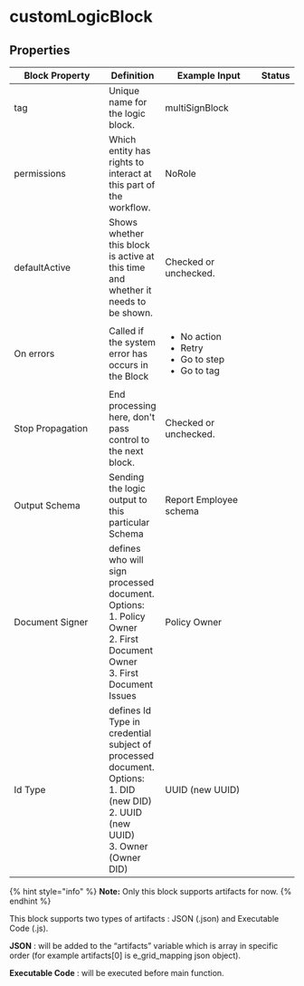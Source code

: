 # customLogicBlock

## Properties

<table><thead><tr><th width="208">Block Property</th><th>Definition</th><th width="200">Example Input</th><th>Status</th></tr></thead><tbody><tr><td>tag</td><td>Unique name for the logic block.</td><td>multiSignBlock</td><td></td></tr><tr><td>permissions</td><td>Which entity has rights to interact at this part of the workflow.</td><td>NoRole</td><td></td></tr><tr><td>defaultActive</td><td>Shows whether this block is active at this time and whether it needs to be shown.</td><td>Checked or unchecked.</td><td></td></tr><tr><td>On errors</td><td>Called if the system error has occurs in the Block</td><td><ul><li>No action</li><li>Retry</li><li>Go to step</li><li>Go to tag</li></ul></td><td></td></tr><tr><td>Stop Propagation</td><td>End processing here, don't pass control to the next block.</td><td>Checked or unchecked.</td><td></td></tr><tr><td>Output Schema</td><td>Sending the logic output to this particular Schema</td><td>Report Employee schema</td><td></td></tr><tr><td>Document Signer</td><td>defines who will sign processed document.<br>Options:<br>1. Policy Owner<br>2. First Document Owner<br>3. First Document Issues</td><td>Policy Owner</td><td></td></tr><tr><td>Id Type</td><td>defines Id Type in credential subject of processed document.<br>Options:<br>1. DID (new DID)<br>2. UUID (new UUID)<br>3. Owner (Owner DID)</td><td>UUID (new UUID)</td><td></td></tr></tbody></table>

{% hint style="info" %}
**Note:** Only this block supports artifacts for now.
{% endhint %}

This block supports two types of artifacts : JSON (.json) and Executable Code (.js).

**JSON** : will be added to the “artifacts” variable which is array in specific order (for example artifacts\[0] is e\_grid\_mapping json object).

**Executable Code** : will be executed before main function.
